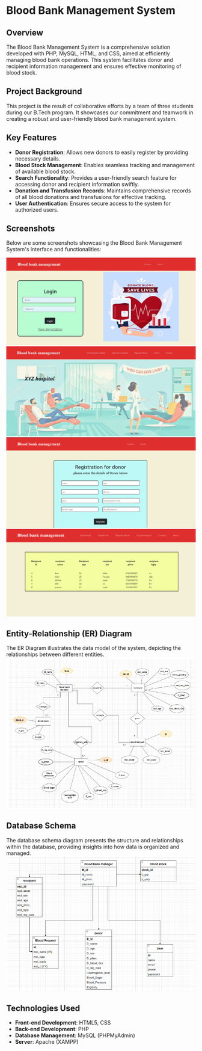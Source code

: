 # Blood Bank Management System

## Overview
The Blood Bank Management System is a comprehensive solution developed with PHP, MySQL, HTML, and CSS, aimed at efficiently managing blood bank operations. This system facilitates donor and recipient information management and ensures effective monitoring of blood stock. 

## Project Background
This project is the result of collaborative efforts by a team of three students during our B.Tech program. It showcases our commitment and teamwork in creating a robust and user-friendly blood bank management system.

## Key Features
- **Donor Registration**: Allows new donors to easily register by providing necessary details.
- **Blood Stock Management**: Enables seamless tracking and management of available blood stock.
- **Search Functionality**: Provides a user-friendly search feature for accessing donor and recipient information swiftly.
- **Donation and Transfusion Records**: Maintains comprehensive records of all blood donations and transfusions for effective tracking.
- **User Authentication**: Ensures secure access to the system for authorized users.

## Screenshots
Below are some screenshots showcasing the Blood Bank Management System's interface and functionalities:


![Login Page](https://github.com/Guri10/Bloodbank-management-system/blob/main/miniproject_dbms/images/Login_Page.png)
![Home Page](https://github.com/Guri10/Bloodbank-management-system/blob/main/miniproject_dbms/images/Homepage.png)
![Donor Registration](https://github.com/Guri10/Bloodbank-management-system/blob/main/miniproject_dbms/images/Donor_registration_Page.png)
![Blood Stock Records](https://github.com/Guri10/Bloodbank-management-system/blob/main/miniproject_dbms/images/Blood_Inventory_Page.png)


## Entity-Relationship (ER) Diagram
The ER Diagram illustrates the data model of the system, depicting the relationships between different entities.
![ER Diagram](https://github.com/Guri10/Bloodbank-management-system/blob/main/miniproject_dbms/images/ER-Diagram.png)


## Database Schema
The database schema diagram presents the structure and relationships within the database, providing insights into how data is organized and managed.
![Database Schema](https://github.com/Guri10/Bloodbank-management-system/blob/main/miniproject_dbms/images/Database_Schema.png)

## Technologies Used
- **Front-end Development**: HTML5, CSS
- **Back-end Development**: PHP
- **Database Management**: MySQL (PHPMyAdmin)
- **Server**: Apache (XAMPP)




